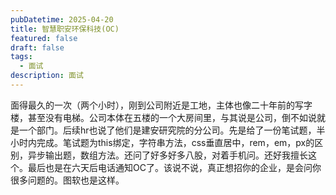 ```yaml
---
pubDatetime: 2025-04-20
title: 智慧职安环保科技(OC)
featured: false
draft: false
tags:
  - 面试
description: 面试
---
```


面得最久的一次（两个小时），刚到公司附近是工地，主体也像二十年前的写字楼，甚至没有电梯。公司本体在五楼的一个大房间里，与其说是公司，倒不如说就是一个部门。后续hr也说了他们是建安研究院的分公司。先是给了一份笔试题，半小时内完成。笔试题为this绑定，字符串方法，css垂直居中，rem，em，px的区别，异步输出题，数组方法。还问了好多好多八股，对着手机问。还好我擅长这个。最后也是在六天后电话通知OC了。该说不说，真正想招你的企业，是会问你很多问题的。图软也是这样。
